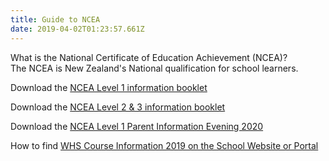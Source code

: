 ```yaml
---
title: Guide to NCEA
date: 2019-04-02T01:23:57.661Z
---
```

What is the National Certificate of Education Achievement (NCEA)?\
The NCEA is New Zealand's National qualification for school learners.

Download the [NCEA Level 1 information booklet](http://c1940652.r52.cf0.rackcdn.com/59557cb3b8d39a317d000108/NZQA-Student-Booklet-L1.pdf)

Download the [NCEA Level 2 & 3 information booklet](http://c1940652.r52.cf0.rackcdn.com/59557cc6b8d39a317d00010a/NZQA-Levels-2--3-Booklet-for-Students.pdf)

Download the [NCEA Level 1 Parent Information Evening 2020](https://res.cloudinary.com/whanganuihigh/image/upload/v1581550941/School%20Documents/NCEA_Parent_Information_Evening_2020.pdf)

How to find [WHS Course Information 2019 on the School Website or Portal](http://c1940652.r52.cf0.rackcdn.com/5b7b5ec3ff2a7c03cc00003c/Course-Selection-2019.pdf)
